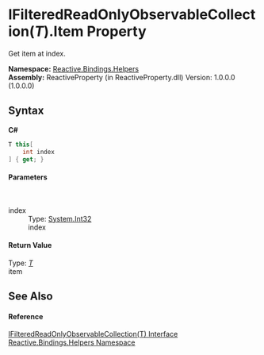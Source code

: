 # IFilteredReadOnlyObservableCollection(*T*).Item Property 
 

Get item at index.

**Namespace:**&nbsp;<a href="9bba139e-262b-7b33-c6e0-d6f602566841">Reactive.Bindings.Helpers</a><br />**Assembly:**&nbsp;ReactiveProperty (in ReactiveProperty.dll) Version: 1.0.0.0 (1.0.0.0)

## Syntax

**C#**<br />
``` C#
T this[
	int index
] { get; }
```


#### Parameters
&nbsp;<dl><dt>index</dt><dd>Type: <a href="http://msdn2.microsoft.com/en-us/library/td2s409d" target="_blank">System.Int32</a><br />index</dd></dl>

#### Return Value
Type: <a href="5fd7c860-b6ef-c5f6-cd70-1d24894886b0">*T*</a><br />item

## See Also


#### Reference
<a href="5fd7c860-b6ef-c5f6-cd70-1d24894886b0">IFilteredReadOnlyObservableCollection(T) Interface</a><br /><a href="9bba139e-262b-7b33-c6e0-d6f602566841">Reactive.Bindings.Helpers Namespace</a><br />